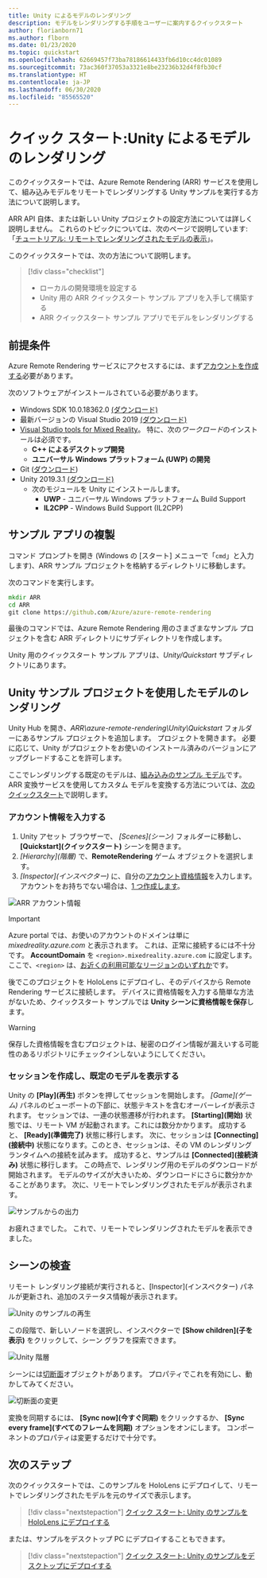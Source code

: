 ```yaml
---
title: Unity によるモデルのレンダリング
description: モデルをレンダリングする手順をユーザーに案内するクイックスタート
author: florianborn71
ms.author: flborn
ms.date: 01/23/2020
ms.topic: quickstart
ms.openlocfilehash: 62669457f73ba78186614433fb6d10cc4dc01089
ms.sourcegitcommit: 73ac360f37053a3321e8be23236b32d4f8fb30cf
ms.translationtype: HT
ms.contentlocale: ja-JP
ms.lasthandoff: 06/30/2020
ms.locfileid: "85565520"
---
```

# <a name="quickstart-render-a-model-with-unity"></a>クイック スタート:Unity によるモデルのレンダリング

このクイックスタートでは、Azure Remote Rendering (ARR) サービスを使用して、組み込みモデルをリモートでレンダリングする Unity サンプルを実行する方法について説明します。

ARR API 自体、または新しい Unity プロジェクトの設定方法については詳しく説明しません。 これらのトピックについては、次のページで説明しています: 「[チュートリアル: リモートでレンダリングされたモデルの表示](../tutorials/unity/view-remote-models/view-remote-models.md)」。

このクイックスタートでは、次の方法について説明します。
> [!div class="checklist"]
>
>* ローカルの開発環境を設定する
>* Unity 用の ARR クイックスタート サンプル アプリを入手して構築する
>* ARR クイックスタート サンプル アプリでモデルをレンダリングする

## <a name="prerequisites"></a>前提条件

Azure Remote Rendering サービスにアクセスするには、まず[アカウントを作成する](../how-tos/create-an-account.md)必要があります。

次のソフトウェアがインストールされている必要があります。

* Windows SDK 10.0.18362.0 [(ダウンロード)](https://developer.microsoft.com/windows/downloads/windows-10-sdk)
* 最新バージョンの Visual Studio 2019 [(ダウンロード)](https://visualstudio.microsoft.com/vs/older-downloads/)
* [Visual Studio tools for Mixed Reality](https://docs.microsoft.com/windows/mixed-reality/install-the-tools)。 特に、次の*ワークロード*のインストールは必須です。
  * **C++ によるデスクトップ開発**
  * **ユニバーサル Windows プラットフォーム (UWP) の開発**
* Git ([ダウンロード](https://git-scm.com/downloads))
* Unity 2019.3.1 [(ダウンロード)](https://unity3d.com/get-unity/download)
  * 次のモジュールを Unity にインストールします。
    * **UWP** - ユニバーサル Windows プラットフォーム Build Support
    * **IL2CPP** - Windows Build Support (IL2CPP)

## <a name="clone-the-sample-app"></a>サンプル アプリの複製

コマンド プロンプトを開き (Windows の [スタート] メニューで「`cmd`」と入力します)、ARR サンプル プロジェクトを格納するディレクトリに移動します。

次のコマンドを実行します。

```cmd
mkdir ARR
cd ARR
git clone https://github.com/Azure/azure-remote-rendering
```

最後のコマンドでは、Azure Remote Rendering 用のさまざまなサンプル プロジェクトを含む ARR ディレクトリにサブディレクトリを作成します。

Unity 用のクイックスタート サンプル アプリは、*Unity/Quickstart* サブディレクトリにあります。

## <a name="rendering-a-model-with-the-unity-sample-project"></a>Unity サンプル プロジェクトを使用したモデルのレンダリング

Unity Hub を開き、*ARR\azure-remote-rendering\Unity\Quickstart* フォルダーにあるサンプル プロジェクトを追加します。
プロジェクトを開きます。 必要に応じて、Unity がプロジェクトをお使いのインストール済みのバージョンにアップグレードすることを許可します。

ここでレンダリングする既定のモデルは、[組み込みのサンプル モデル](../samples/sample-model.md)です。 ARR 変換サービスを使用してカスタム モデルを変換する方法については、[次のクイックスタート](convert-model.md)で説明します。

### <a name="enter-your-account-info"></a>アカウント情報を入力する

1. Unity アセット ブラウザーで、 *[Scenes]\(シーン\)* フォルダーに移動し、 **[Quickstart]\(クイックスタート\)** シーンを開きます。
1. *[Hierarchy]\(階層\)* で、**RemoteRendering** ゲーム オブジェクトを選択します。
1. *[Inspector]\(インスペクター\)* に、自分の[アカウント資格情報](../how-tos/create-an-account.md)を入力します。 アカウントをお持ちでない場合は、[1 つ作成します](../how-tos/create-an-account.md)。

![ARR アカウント情報](./media/arr-sample-account-info.png)

> [!IMPORTANT]
> Azure portal では、お使いのアカウントのドメインは単に *mixedreality.azure.com* と表示されます。 これは、正常に接続するには不十分です。
> **AccountDomain** を `<region>.mixedreality.azure.com` に設定します。ここで、`<region>` は、[お近くの利用可能なリージョンのいずれか](../reference/regions.md)です。

後でこのプロジェクトを HoloLens にデプロイし、そのデバイスから Remote Rendering サービスに接続します。 デバイスに資格情報を入力する簡単な方法がないため、クイックスタート サンプルでは **Unity シーンに資格情報を保存**します。

> [!WARNING]
> 保存した資格情報を含むプロジェクトは、秘密のログイン情報が漏えいする可能性のあるリポジトリにチェックインしないようにしてください。

### <a name="create-a-session-and-view-the-default-model"></a>セッションを作成し、既定のモデルを表示する

Unity の **[Play]\(再生\)** ボタンを押してセッションを開始します。 *[Game]\(ゲーム\)* パネルのビューポートの下部に、状態テキストを含むオーバーレイが表示されます。 セッションでは、一連の状態遷移が行われます。 **[Starting]\(開始\)** 状態では、リモート VM が起動されます。これには数分かかります。 成功すると、 **[Ready]\(準備完了\)** 状態に移行します。 次に、セッションは **[Connecting]\(接続中\)** 状態になります。このとき、セッションは、その VM のレンダリング ランタイムへの接続を試みます。 成功すると、サンプルは **[Connected]\(接続済み\)** 状態に移行します。 この時点で、レンダリング用のモデルのダウンロードが開始されます。 モデルのサイズが大きいため、ダウンロードにさらに数分かかることがあります。 次に、リモートでレンダリングされたモデルが表示されます。

![サンプルからの出力](media/arr-sample-output.png)

お疲れさまでした。 これで、リモートでレンダリングされたモデルを表示できました。

## <a name="inspecting-the-scene"></a>シーンの検査

リモート レンダリング接続が実行されると、[Inspector]\(インスペクター\) パネルが更新され、追加のステータス情報が表示されます。

![Unity のサンプルの再生](./media/arr-sample-configure-session-running.png)

この段階で、新しいノードを選択し、インスペクターで **[Show children]\(子を表示\)** をクリックして、シーン グラフを探索できます。

![Unity 階層](./media/unity-hierarchy.png)

シーンには[切断面](../overview/features/cut-planes.md)オブジェクトがあります。 プロパティでこれを有効にし、動かしてみてください。

![切断面の変更](media/arr-sample-unity-cutplane.png)

変換を同期するには、 **[Sync now]\(今すぐ同期\)** をクリックするか、 **[Sync every frame]\(すべてのフレームを同期\)** オプションをオンにします。 コンポーネントのプロパティは変更するだけで十分です。

## <a name="next-steps"></a>次のステップ

次のクイックスタートでは、このサンプルを HoloLens にデプロイして、リモートでレンダリングされたモデルを元のサイズで表示します。

> [!div class="nextstepaction"]
> [クイック スタート: Unity のサンプルを HoloLens にデプロイする](deploy-to-hololens.md)

または、サンプルをデスクトップ PC にデプロイすることもできます。

> [!div class="nextstepaction"]
> [クイック スタート: Unity のサンプルをデスクトップにデプロイする](deploy-to-desktop.md)
